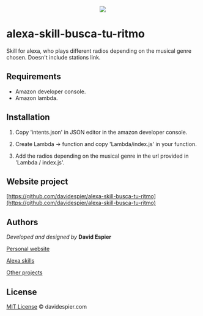 <p align="center">
  <img src="http://davidespier.com/github/buscaturitmo.png">
</p>


# alexa-skill-busca-tu-ritmo
Skill for alexa, who plays different radios depending on the musical genre chosen. Doesn't include stations link.

## Requirements

- Amazon developer console.
- Amazon lambda.

## Installation

1. Copy 'intents.json' in JSON editor in the amazon developer console.

2. Create Lambda -> function and copy 'Lambda/index.js' in your function.

3. Add the radios depending on the musical genre in the url provided in 'Lambda / index.js'.


## Website project

[https://github.com/davidespier/alexa-skill-busca-tu-ritmo](https://github.com/davidespier/alexa-skill-busca-tu-ritmo)


## Authors

 *Developed and designed by*  **David Espier**


[Personal website](https://davidespier.com)

[Alexa skills](https://www.amazon.es/s?k=davidespier&i=alexa-skills)
        
[Other projects](https://github.com/davidespier?tab=repositories)


## License


[MIT License](https://choosealicense.com/licenses/mit/) © davidespier.com
